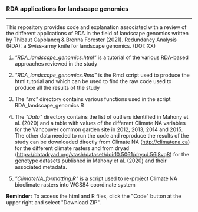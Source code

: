 ### RDA applications for landscape genomics
-------------------

This repository provides code and explanation associated with a review of the different applications of RDA in the field of landscape genomics written by Thibaut Capblancq & Brenna Forester (2021). Redundancy Analysis (RDA): a Swiss-army knife for landscape genomics. (DOI: XX)

1. *"RDA_landscape_genomics.html"* is a tutorial of the various RDA-based approaches reviewed in the study

2. *"RDA_landscape_genomics.Rmd"* is the Rmd script used to produce the html tutorial and which can be used to find the raw code used to produce all the results of the study

3. The *"src"* directory contains various functions used in the script RDA_landscape_genomics.R

4. The *"Data"* directory contains the list of outliers identified in Mahony et al. (2020) and a table with values of the different Climate NA variables for the Vancouver common garden site in 2012, 2013, 2014 and 2015. The other data needed to run the code and reproduce the results of the study can be downloaded directly from Climate NA (http://climatena.ca) for the different climate rasters and from dryad (https://datadryad.org/stash/dataset/doi:10.5061/dryad.56j8vq8) for the genotype datasets published in Mahony et al. (2020) and their associated metadata.

5. *"ClimateNA_formatting.R"* is a script used to re-project Climate NA bioclimate rasters into WGS84 coordinate system

**Reminder:** To access the html and R files, click the "Code" button at the upper right and select "Download ZIP".

